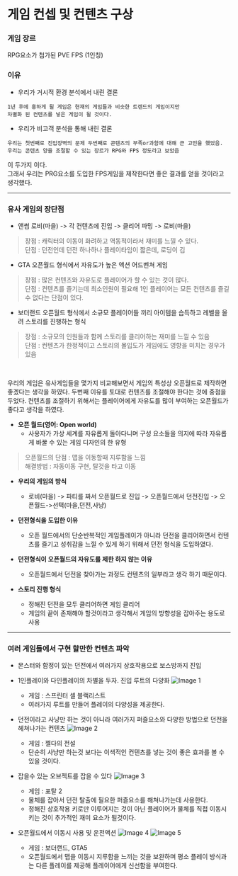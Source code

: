 게임 컨셉 및 컨텐츠 구상
=======

### 게임 장르
RPG요소가 첨가된 PVE FPS (1인칭)

### 이유
* 우리가 거시적 환경 분석에서 내린 결론
```
1년 후에 흥하게 될 게임은 현재의 게임들과 비슷한 트렌드의 게임이지만
차별화 된 컨텐츠를 넣은 게임이 될 것이다.
```
* 우리가 비고객 분석을 통해 내린 결론
```
우리는 첫번째로 진입장벽의 문제 두번째로 콘텐츠의 부족or과함에 대해 큰 고민을 했었음.
우리는 콘텐츠 양을 조절할 수 있는 장르가 RPG와 FPS 정도라고 보았음
```

이 두가지 이다.  
그래서 우리는 PRG요소를 도입한 FPS게임을 제작한다면 좋은 결과를 얻을 것이라고 생각했다.

*******

### 유사 게임의 장단점
* 앤썸
로비(마을) -> 각 컨텐츠에 진입 -> 클리어 파밍 -> 로비(마을)
> 장점 : 캐릭터의 이동이 화려하고 역동적이라서 재미를 느낄 수 있다.  
> 단점 : 던전인데 던전 하나하나 플레이타임이 짧은데, 로딩이 김

* GTA
오픈월드 형식에서 자유도가 높은 액션 어드벤쳐 게임
> 장점 : 많은 컨텐츠와 자유도로 플레이어가 할 수 있는 것이 많다.  
> 단점 : 컨텐츠를 즐기는데 최소인원이 필요해 1인 플레이어는 모든 컨텐츠를 즐길 수 없다는 단점이 있다.

* 보더랜드
오픈월드 형식에서 소규모 플레이어들 끼리 아이템을 습득하고 레벨을 올려 스토리를 진행하는 형식
> 장점 : 소규모의 인원들과 함께 스토리를 클리어하는 재미를 느낄 수 있음  
> 단점 : 컨텐츠가 한정적이고 스토리의 몰입도가 게임에도 영향을 미치는 경우가 있음

<br>

우리의 게임은 유사게임들을 몇가지 비교해보면서 게임의 특성상 오픈월드로 제작하면 좋겠다는 생각을 하였다.
두번째 이유를 토대로 컨텐츠를 조절해야 한다는 것에 중점을 두었다.
컨텐츠를 조절하기 위해서는 플레이어에게 자유도를 많이 부여하는 오픈월드가 좋다고 생각을 하였다.

* **오픈 월드(영어: Open world)**
    * 사용자가 가상 세계를 자유롭게 돌아다니며 구성 요소들을 의지에 따라 자유롭게 바꿀 수 있는 게임 디자인의 한 유형
> 오픈월드의 단점 : 맵을 이동할때 지루함을 느낌  
> 해결방법 :  자동이동 구현, 탈것을 타고 이동

* **우리의 게임의 방식**
    * 로비(마을) -> 파티를 짜서 오픈월드로 진입 -> 오픈월드에서 던전진입 -> 오픈월드->선택(마을,던전,사냥) 

* **던전형식을 도입한 이유**
    * 오픈 월드에서의 단순반복적인 게임플레이가 아니라 던전을 클리어하면서 컨텐츠를 즐기고 성취감을 느낄 수 있게 하기 위해서 던전 형식을 도입하였다.

* **던전형식이 오픈월드의 자유도를 제한 하지 않는 이유**
    * 오픈월드에서 던전을 찾아가는 과정도 컨텐츠의 일부라고 생각 하기 때문이다.

* **스토리 진행 형식**
    * 정해진 던전을 모두 클리어하면 게임 클리어
    * 게임의 끝이 존재해야 할것이라고 생각해서 게임의 방향성을 잡아주는 용도로 사용

------------------------------------------

### 여러 게임들에서 구현 할만한 컨텐츠 파악

* 몬스터와 함정이 있는 던전에서 여러가지 상호작용으로 보스방까지 진입

* 1인플레이와 다인플레이의 차별을 두자. 진입 루트의 다양화
![Image 1](https://cdn.discordapp.com/attachments/704291301578768458/774986062686191626/a43d4b7f703eb4c7.png "Image 1")
    * 게임 : 스프린터 셀 블랙리스트
    * 여러가지 루트를 만들어 플레이의 다양성을 제공한다.

* 던전이라고 사냥만 하는 것이 아니라 여러가지 퍼즐요소와 다양한 방법으로 던전을 헤쳐나가는 컨텐츠
![Image 2](https://search.pstatic.net/common/?src=http%3A%2F%2Fblogfiles.naver.net%2FMjAxODA0MDFfMjgx%2FMDAxNTIyNTY0NzQ0NjAy.WXqiy_TQToOVBvPpfNfEZIlXUl4EpCwWFH8hr4vkTjsg.348C7i6l9YE-Ebqp3Z2Lg0x3nj9nxPBuhQHkDhurt78g.JPEG.pelia48%2F%25C1%25A9%25B4%25D9%25C0%25C7%25C0%25FC%25BC%25B3_%25B8%25F0_%25B6%25F3%25C5%25B8%25B4%25CF%25BE%25C6%25C0%25C7_%25BB%25E7%25B4%25E7_%25BA%25CE%25C1%25A6_%25C8%25E7%25B5%25E9%25B8%25B2%25BF%25A1_%25B8%25C2%25C3%25E7_%25288%2529.jpg&type=sc960_832 "Image 2")
    * 게임 : 젤다의 전설
    * 단순히 사냥만 하는것 보다는 이색적인 컨텐츠를 넣는 것이 좋은 효과를 볼 수 있을 것이다.

* 잡을수 있는 오브젝트를 잡을 수 있다
![Image 3](https://search.pstatic.net/common/?src=http%3A%2F%2Fblogfiles.naver.net%2FMjAyMDAxMDNfMjY3%2FMDAxNTc3OTc4Njg5NTI3.LsEftJvi7QIzd1MGyU72bKYSmT1sfsrXNnA3xndKVaMg.7JHfmHSNM5lIyafegxuNF4O9skCXMT2S49h2TyQdxYYg.PNG.sibe1111%2F%25C6%25F7%25C5%25BB2_%25B0%25F8%25B7%25AB4_3%25C0%25E5%25B1%25CD%25C8%25AF.mp4_000849449.png&type=sc960_832 "Image 3")
    * 게임 : 포탈 2
    * 물체를 잡아서 던전 탈출에 필요한 퍼즐요소를 해쳐나가는데 사용한다.
    * 정해진 상호작용 키로만 이루어지는 것이 아닌 플레이어가 물체를 직접 이동시키는 것이 추가적인 재미 요소가 될것이다.


* 오픈월드에서 이동시 사용 및 운전액션
![Image 4](https://t1.daumcdn.net/cfile/tistory/141FC6494E03232F16 "Image 4")
![Image 5](https://t1.daumcdn.net/cfile/blog/2520FC455473104034 "Image 5")
    * 게임 : 보더랜드, GTA5
    * 오픈월드에서 맵을 이동시 지루함을 느끼는 것을 보완하며 평소 플레이 방식과는 다른 플레이를 제공해 플레이어에게 신선함을 부여한다.
